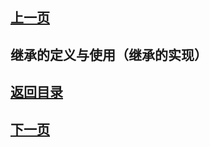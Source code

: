 ## [上一页](course53)

## 继承的定义与使用（继承的实现）




## [返回目录](https://wuchengcheng110120.github.io/learnJava)
## [下一页](course55)

